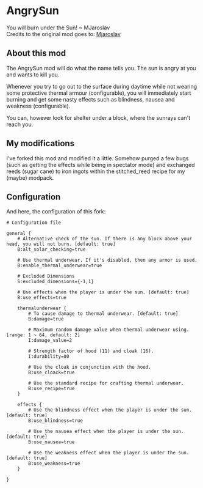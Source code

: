 # AngrySun
You will burn under the Sun! ~ MJaroslav<br/>
Credits to the original mod goes to: [Mjaroslav](https://github.com/MJaroslav/AngrySun)

## About this mod
The AngrySun mod will do what the name tells you. The sun is angry at you and wants to kill you.

Whenever you try to go out to the surface during daytime while not wearing some protective thermal armour (configurable), you will immediately start burning and get some nasty effects such as blindness, nausea and weakness (configurable).

You can, however look for shelter under a block, where the sunrays can't reach you.

## My modifications
I've forked this mod and modified it a little. Somehow purged a few bugs (such as getting the effects while being in spectator mode) and exchanged reeds (sugar cane) to iron ingots within the stitched_reed recipe for my (maybe) modpack.

## Configuration

And here, the configuration of this fork:

```
# Configuration file

general {
    # Alternative check of the sun. If there is any block above your head, you will not burn. [default: true]
    B:alt_solar_checking=true

    # Use thermal underwear. If it's disabled, then any armor is used.
    B:enable_thermal_underwear=true

    # Excluded Dimensions
    S:excluded_dimensions={-1,1}

    # Use effects when the player is under the sun. [default: true]
    B:use_effects=true

    thermalunderwear {
        # To cause damage to thermal underwear. [default: true]
        B:damage=true

        # Maximum random damage value when thermal underwear using. [range: 1 ~ 64, default: 2]
        I:damage_value=2

        # Strength factor of hood (11) and cloak (16).
        I:durability=80

        # Use the cloak in conjunction with the hood.
        B:use_cloack=true

        # Use the standard recipe for crafting thermal underwear.
        B:use_recipe=true
    }

    effects {
        # Use the blindness effect when the player is under the sun. [default: true]
        B:use_blindness=true

        # Use the nausea effect when the player is under the sun. [default: true]
        B:use_nausea=true

        # Use the weakness effect when the player is under the sun. [default: true]
        B:use_weakness=true
    }

}
```